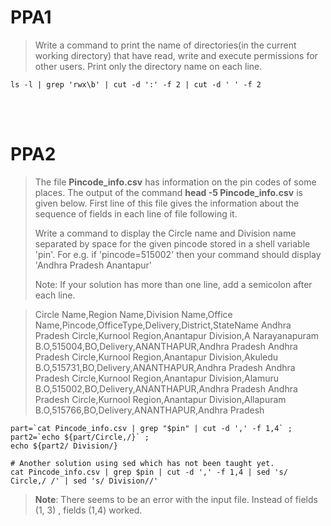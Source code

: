 # PPA1  

> Write a command to print the name of directories(in the current working directory) that have read, write and execute permissions for other users. Print only the directory name on each line.


    ls -l | grep 'rwx\b' | cut -d ':' -f 2 | cut -d ' ' -f 2

<br>
<br>

# PPA2  

> The file **Pincode_info.csv** has information on the pin codes of some places. The output of the command **head -5 Pincode_info.csv** is given below. First line of this file gives the information about the sequence of fields in each line of file following it.
> 
> Write a command to display the Circle name and Division name separated by space for the given pincode  stored in a shell variable 'pin'. 
For  e.g. if 'pincode=515002' then your command should display 'Andhra Pradesh Anantapur'  
>
>Note: If your solution has more than one line, add a semicolon after each line. 

>Circle Name,Region Name,Division Name,Office Name,Pincode,OfficeType,Delivery,District,StateName
>Andhra Pradesh Circle,Kurnool Region,Anantapur Division,A Narayanapuram B.O,515004,BO,Delivery,ANANTHAPUR,Andhra Pradesh
>Andhra Pradesh Circle,Kurnool Region,Anantapur Division,Akuledu B.O,515731,BO,Delivery,ANANTHAPUR,Andhra Pradesh
>Andhra Pradesh Circle,Kurnool Region,Anantapur Division,Alamuru B.O,515002,BO,Delivery,ANANTHAPUR,Andhra Pradesh
>Andhra Pradesh Circle,Kurnool Region,Anantapur Division,Allapuram B.O,515766,BO,Delivery,ANANTHAPUR,Andhra Pradesh

    part=`cat Pincode_info.csv | grep "$pin" | cut -d ',' -f 1,4` ; 
    part2=`echo ${part/Circle,/}` ; 
    echo ${part2/ Division/}  

    # Another solution using sed which has not been taught yet.
    cat Pincode_info.csv | grep $pin | cut -d ',' -f 1,4 | sed 's/ Circle,/ /' | sed 's/ Division//'  

> **Note**: There seems to be an error with the input file. Instead of fields (1, 3) , fields (1,4) worked.  
> 
<br>
<br>